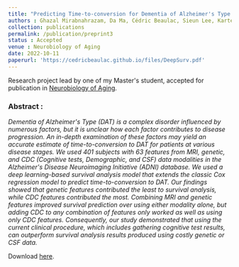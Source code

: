 ```yaml
---
title: "Predicting Time-to-conversion for Dementia of Alzheimer's Type using Multi-modal Deep Survival Analysis"
authors : Ghazal Mirabnahrazam, Da Ma, Cédric Beaulac, Sieun Lee, Karteek Popuri, Hyunwoo Lee, Jiguo Cao, James E Galvin, Lei Wang and Mirza Faisal Beg
collection: publications
permalink: /publication/preprint3
status : Accepted
venue : Neurobiology of Aging
date: 2022-10-11
paperurl: 'https://cedricbeaulac.github.io/files/DeepSurv.pdf'
---
```


Research project lead by one of my Master's student, accepted for publication in [Neurobiology of Aging](https://www.sciencedirect.com/journal/neurobiology-of-aging).

### Abstract :

*Dementia of Alzheimer's Type (DAT) is a complex disorder influenced by numerous factors, but it is unclear how each factor contributes to disease progression. An in-depth examination of these factors may yield an accurate estimate of time-to-conversion to DAT for patients at various disease stages. We used 401 subjects with 63 features from MRI, genetic, and CDC (Cognitive tests, Demographic, and CSF) data modalities in the Alzheimer's Disease Neuroimaging Initiative (ADNI) database. We used a deep learning-based survival analysis model that extends the classic Cox regression model to predict time-to-conversion to DAT. Our findings showed that genetic features contributed the least to survival analysis, while CDC features contributed the most. Combining MRI and genetic features improved survival prediction over using either modality alone, but adding CDC to any combination of features only worked as well as using only CDC features. Consequently, our study demonstrated that using the current clinical procedure, which includes gathering cognitive test results, can outperform survival analysis results produced using costly genetic or CSF data.*

Download [here](https://cedricbeaulac.github.io/files/DeepSurv.pdf).



